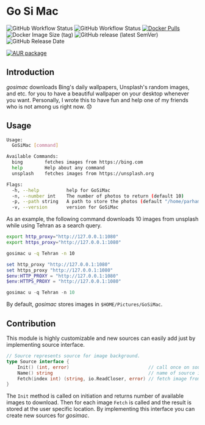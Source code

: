 # Go Si Mac

![GitHub Workflow Status](https://img.shields.io/github/workflow/status/1995parham/gosimac/release?label=release&logo=github&style=flat-square)
![GitHub Workflow Status](https://img.shields.io/github/workflow/status/1995parham/gosimac/lint?label=lint&logo=github&style=flat-square)
[![Docker Pulls](https://img.shields.io/docker/pulls/1995parham/gosimac.svg?style=flat-square&logo=docker)](https://hub.docker.com/r/1995parham/gosimac/)
![Docker Image Size (tag)](https://img.shields.io/docker/image-size/1995parham/gosimac/latest?style=flat-square&logo=docker)
![GitHub release (latest SemVer)](https://img.shields.io/github/v/release/1995parham/gosimac?logo=github&style=flat-square)
![GitHub Release Date](https://img.shields.io/github/release-date/1995parham/gosimac?logo=github&style=flat-square)

[![AUR package](https://repology.org/badge/version-for-repo/aur/gosimac.svg?style=flat-square)](https://repology.org/project/gosimac/versions)

## Introduction

_gosimac_ downloads Bing's daily wallpapers, Unsplash's random images, and etc. for you to have a beautiful wallpaper on your desktop whenever you want.
Personally, I wrote this to have fun and help one of my friends who is not among us right now. :disappointed:

## Usage

```sh
Usage:
  GoSiMac [command]

Available Commands:
  bing        fetches images from https://bing.com
  help        Help about any command
  unsplash    fetches images from https://unsplash.org

Flags:
  -h, --help          help for GoSiMac
  -n, --number int    The number of photos to return (default 10)
  -p, --path string   A path to store the photos (default "/home/parham/Pictures/GoSiMac")
  -v, --version       version for GoSiMac
```

As an example, the following command downloads 10 images from unsplash while using Tehran as a search query.

```sh
export http_proxy="http://127.0.0.1:1080"
export https_proxy="http://127.0.0.1:1080"

gosimac u -q Tehran -n 10
```

```powershell
set http_proxy "http://127.0.0.1:1080"
set https_proxy "http://127.0.0.1:1080"
$env:HTTP_PROXY = "http://127.0.0.1:1080"
$env:HTTPS_PROXY = "http://127.0.0.1:1080"

gosimac u -q Tehran -n 10

```

By default, _gosimac_ stores images in `$HOME/Pictures/GoSiMac`.

## Contribution

This module is highly customizable and new sources can easily add just by implementing source interface.

```go
// Source represents source for image background.
type Source interface {
	Init() (int, error)                             // call once on source and return number of available images to fetch
	Name() string                                   // name of source in string format
	Fetch(index int) (string, io.ReadCloser, error) // fetch image from source
}
```

The `Init` method is called on initiation and returns number of available images to download.
Then for each image `Fetch` is called and the result is stored at the user specific location.
By implementing this interface you can create new sources for _gosimac_.
